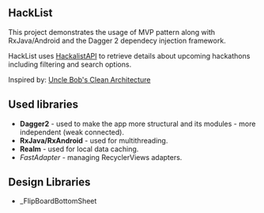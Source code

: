 ## HackList
This project demonstrates the usage of MVP pattern along with RxJava/Android and the Dagger 2 dependecy injection framework.

HackList uses [HackalistAPI](http://www.hackalist.org/) to retrieve details about upcoming hackathons including filtering and search options. 

Inspired by:
[Uncle Bob's Clean Architecture](https://8thlight.com/blog/uncle-bob/2012/08/13/the-clean-architecture.html) 

## Used libraries
* __Dagger2__ - used to make the app more structural and its modules - more independent (weak connected). 
* __RxJava/RxAndroid__ - used for multithreading.
* __Realm__ - used for local data caching.
* _FastAdapter_ - managing RecyclerViews adapters.
## Design Libraries
* _FlipBoardBottomSheet

